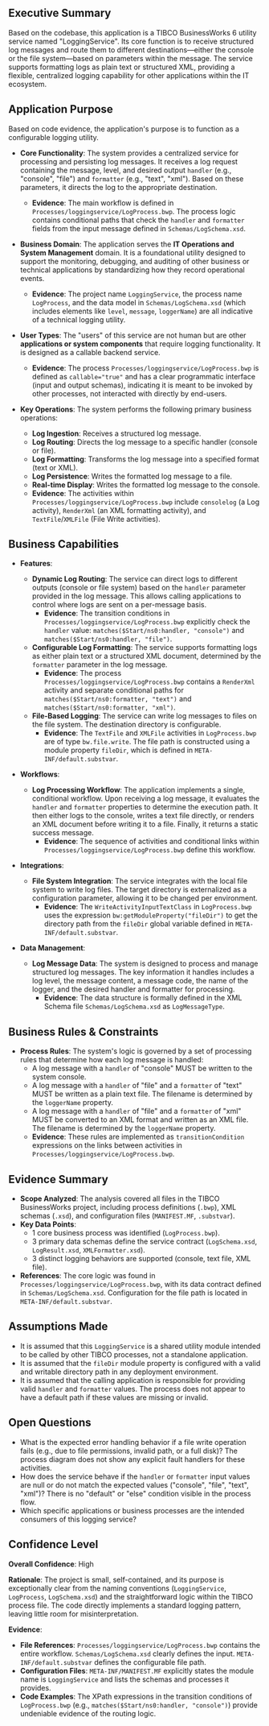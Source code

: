 ## Executive Summary
Based on the codebase, this application is a TIBCO BusinessWorks 6 utility service named "LoggingService". Its core function is to receive structured log messages and route them to different destinations—either the console or the file system—based on parameters within the message. The service supports formatting logs as plain text or structured XML, providing a flexible, centralized logging capability for other applications within the IT ecosystem.

## Application Purpose
Based on code evidence, the application's purpose is to function as a configurable logging utility.

- **Core Functionality**: The system provides a centralized service for processing and persisting log messages. It receives a log request containing the message, level, and desired output `handler` (e.g., "console", "file") and `formatter` (e.g., "text", "xml"). Based on these parameters, it directs the log to the appropriate destination.
  - **Evidence**: The main workflow is defined in `Processes/loggingservice/LogProcess.bwp`. The process logic contains conditional paths that check the `handler` and `formatter` fields from the input message defined in `Schemas/LogSchema.xsd`.

- **Business Domain**: The application serves the **IT Operations and System Management** domain. It is a foundational utility designed to support the monitoring, debugging, and auditing of other business or technical applications by standardizing how they record operational events.
  - **Evidence**: The project name `LoggingService`, the process name `LogProcess`, and the data model in `Schemas/LogSchema.xsd` (which includes elements like `level`, `message`, `loggerName`) are all indicative of a technical logging utility.

- **User Types**: The "users" of this service are not human but are other **applications or system components** that require logging functionality. It is designed as a callable backend service.
  - **Evidence**: The process `Processes/loggingservice/LogProcess.bwp` is defined as `callable="true"` and has a clear programmatic interface (input and output schemas), indicating it is meant to be invoked by other processes, not interacted with directly by end-users.

- **Key Operations**: The system performs the following primary business operations:
  - **Log Ingestion**: Receives a structured log message.
  - **Log Routing**: Directs the log message to a specific handler (console or file).
  - **Log Formatting**: Transforms the log message into a specified format (text or XML).
  - **Log Persistence**: Writes the formatted log message to a file.
  - **Real-time Display**: Writes the formatted log message to the console.
  - **Evidence**: The activities within `Processes/loggingservice/LogProcess.bwp` include `consolelog` (a Log activity), `RenderXml` (an XML formatting activity), and `TextFile`/`XMLFile` (File Write activities).

## Business Capabilities

- **Features**:
  - **Dynamic Log Routing**: The service can direct logs to different outputs (console or file system) based on the `handler` parameter provided in the log message. This allows calling applications to control where logs are sent on a per-message basis.
    - **Evidence**: The transition conditions in `Processes/loggingservice/LogProcess.bwp` explicitly check the `handler` value: `matches($Start/ns0:handler, "console")` and `matches($Start/ns0:handler, "file")`.
  - **Configurable Log Formatting**: The service supports formatting logs as either plain text or a structured XML document, determined by the `formatter` parameter in the log message.
    - **Evidence**: The process `Processes/loggingservice/LogProcess.bwp` contains a `RenderXml` activity and separate conditional paths for `matches($Start/ns0:formatter, "text")` and `matches($Start/ns0:formatter, "xml")`.
  - **File-Based Logging**: The service can write log messages to files on the file system. The destination directory is configurable.
    - **Evidence**: The `TextFile` and `XMLFile` activities in `LogProcess.bwp` are of type `bw.file.write`. The file path is constructed using a module property `fileDir`, which is defined in `META-INF/default.substvar`.

- **Workflows**:
  - **Log Processing Workflow**: The application implements a single, conditional workflow. Upon receiving a log message, it evaluates the `handler` and `formatter` properties to determine the execution path. It then either logs to the console, writes a text file directly, or renders an XML document before writing it to a file. Finally, it returns a static success message.
    - **Evidence**: The sequence of activities and conditional links within `Processes/loggingservice/LogProcess.bwp` define this workflow.

- **Integrations**:
  - **File System Integration**: The service integrates with the local file system to write log files. The target directory is externalized as a configuration parameter, allowing it to be changed per environment.
    - **Evidence**: The `WriteActivityInputTextClass` in `LogProcess.bwp` uses the expression `bw:getModuleProperty("fileDir")` to get the directory path from the `fileDir` global variable defined in `META-INF/default.substvar`.

- **Data Management**:
  - **Log Message Data**: The system is designed to process and manage structured log messages. The key information it handles includes a log level, the message content, a message code, the name of the logger, and the desired handler and formatter for processing.
    - **Evidence**: The data structure is formally defined in the XML Schema file `Schemas/LogSchema.xsd` as `LogMessageType`.

## Business Rules & Constraints

- **Process Rules**: The system's logic is governed by a set of processing rules that determine how each log message is handled:
  - A log message with a `handler` of "console" MUST be written to the system console.
  - A log message with a `handler` of "file" and a `formatter` of "text" MUST be written as a plain text file. The filename is determined by the `loggerName` property.
  - A log message with a `handler` of "file" and a `formatter` of "xml" MUST be converted to an XML format and written as an XML file. The filename is determined by the `loggerName` property.
  - **Evidence**: These rules are implemented as `transitionCondition` expressions on the links between activities in `Processes/loggingservice/LogProcess.bwp`.

## Evidence Summary
- **Scope Analyzed**: The analysis covered all files in the TIBCO BusinessWorks project, including process definitions (`.bwp`), XML schemas (`.xsd`), and configuration files (`MANIFEST.MF`, `.substvar`).
- **Key Data Points**:
  - 1 core business process was identified (`LogProcess.bwp`).
  - 3 primary data schemas define the service contract (`LogSchema.xsd`, `LogResult.xsd`, `XMLFormatter.xsd`).
  - 3 distinct logging behaviors are supported (console, text file, XML file).
- **References**: The core logic was found in `Processes/loggingservice/LogProcess.bwp`, with its data contract defined in `Schemas/LogSchema.xsd`. Configuration for the file path is located in `META-INF/default.substvar`.

## Assumptions Made
- It is assumed that this `LoggingService` is a shared utility module intended to be called by other TIBCO processes, not a standalone application.
- It is assumed that the `fileDir` module property is configured with a valid and writable directory path in any deployment environment.
- It is assumed that the calling application is responsible for providing valid `handler` and `formatter` values. The process does not appear to have a default path if these values are missing or invalid.

## Open Questions
- What is the expected error handling behavior if a file write operation fails (e.g., due to file permissions, invalid path, or a full disk)? The process diagram does not show any explicit fault handlers for these activities.
- How does the service behave if the `handler` or `formatter` input values are null or do not match the expected values ("console", "file", "text", "xml")? There is no "default" or "else" condition visible in the process flow.
- Which specific applications or business processes are the intended consumers of this logging service?

## Confidence Level
**Overall Confidence**: High

**Rationale**: The project is small, self-contained, and its purpose is exceptionally clear from the naming conventions (`LoggingService`, `LogProcess`, `LogSchema.xsd`) and the straightforward logic within the TIBCO process file. The code directly implements a standard logging pattern, leaving little room for misinterpretation.

**Evidence**:
- **File References**: `Processes/loggingservice/LogProcess.bwp` contains the entire workflow. `Schemas/LogSchema.xsd` clearly defines the input. `META-INF/default.substvar` defines the configurable file path.
- **Configuration Files**: `META-INF/MANIFEST.MF` explicitly states the module name is `LoggingService` and lists the schemas and processes it provides.
- **Code Examples**: The XPath expressions in the transition conditions of `LogProcess.bwp` (e.g., `matches($Start/ns0:handler, "console")`) provide undeniable evidence of the routing logic.